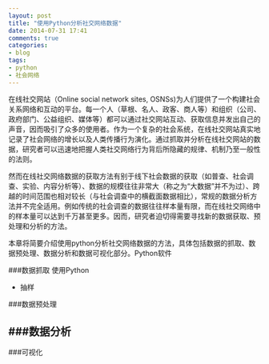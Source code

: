 ```yaml
---
layout: post
title: "使用Python分析社交网络数据"
date: 2014-07-31 17:41
comments: true
categories: 
- blog
tags:
- python
- 社会网络
---
```



在线社交网站（Online social network sites, OSNSs)为人们提供了一个构建社会关系网络和互动的平台。每一个人（草根、名人、政客、商人等）和组织（公司、政府部门、公益组织、媒体等）都可以通过社交网站互动、获取信息并发出自己的声音，因而吸引了众多的使用者。作为一个复杂的社会系统，在线社交网站真实地记录了社会网络的增长以及人类传播行为演化。通过抓取并分析在线社交网站的数据，研究者可以迅速地把握人类社交网络行为背后所隐藏的规律、机制乃至一般性的法则。

然而在线社交网络数据的获取方法有别于线下社会数据的获取（如普查、社会调查、实验、内容分析等）、数据的规模往往非常大（称之为“大数据”并不为过）、跨越的时间范围也相对较长（与社会调查中的横截面数据相比），常规的数据分析方法并不完全适用。例如传统的社会调查的数据往往样本量有限，而在线社交网络中的样本量可以达到千万甚至更多。因而，研究者迫切得需要寻找新的数据获取、预处理和分析的方法。

本章将简要介绍使用python分析社交网络数据的方法，具体包括数据的抓取、数据预处理、数据分析和数据可视化部分。Python软件

###数据抓取
使用Python

- 抽样

###数据预处理

###数据分析
- 

###可视化

